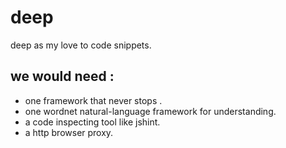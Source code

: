 # deep
deep as my love to code snippets.



we would need :
-----

* one framework that never stops .
* one wordnet  natural-language framework for understanding. 
* a code inspecting tool like jshint.
* a http browser proxy.
